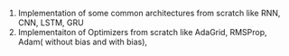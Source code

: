 1) Implementation of some common architectures from scratch like RNN, CNN, LSTM, GRU
2) Implementaiton of Optimizers from scratch like AdaGrid, RMSProp, Adam( without bias and with bias),
